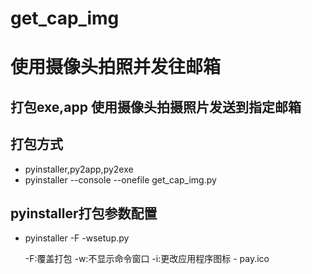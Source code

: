 # get_cap_img
# 使用摄像头拍照并发往邮箱

## 打包exe,app  使用摄像头拍摄照片发送到指定邮箱

## 打包方式 
   - pyinstaller,py2app,py2exe
   - pyinstaller --console --onefile get_cap_img.py

## pyinstaller打包参数配置

   - pyinstaller -F -wsetup.py   

      -F:覆盖打包
      -w:不显示命令窗口
      -i:更改应用程序图标 - pay.ico
